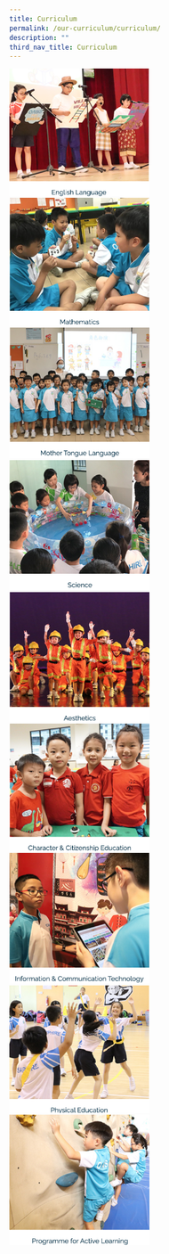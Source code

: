 ```yaml
---
title: Curriculum
permalink: /our-curriculum/curriculum/
description: ""
third_nav_title: Curriculum
---
```

<a href="https://staging.d6400o65xh90r.amplifyapp.com/our-curriculum/curriculum/english-language/">
<img src="/images/english.png" alt="english"  style="width:50%">
</a>

<a href="https://staging.d6400o65xh90r.amplifyapp.com/our-curriculum/curriculum/mathematics/">
<img src="/images/math.png" alt="math"  style="width:50%">
</a>

<a href="https://staging.d6400o65xh90r.amplifyapp.com/our-curriculum/curriculum/mother-tongue-language/">
<img src="/images/MTL.png" alt="mother tongue"  style="width:50%">
</a>

<a href="https://staging.d6400o65xh90r.amplifyapp.com/our-curriculum/curriculum/science/">
<img src="/images/sci.png" alt="science"  style="width:50%">
</a>

<a href="https://staging.d6400o65xh90r.amplifyapp.com/our-curriculum/curriculum/aesthetics/">
<img src="/images/aesthetics.png" alt="aesthetics"  style="width:50%">
</a>

<a href="https://staging.d6400o65xh90r.amplifyapp.com/our-curriculum/curriculum/character-n-citizenship-education/">
<img src="/images/CCE.png" alt="CCE"  style="width:50%">
</a>

<a href="https://staging.d6400o65xh90r.amplifyapp.com/our-curriculum/curriculum/character-n-citizenship-education/">
<img src="/images/ICT.png" alt="ICT"  style="width:50%">
</a>

<a href="https://staging.d6400o65xh90r.amplifyapp.com/our-curriculum/curriculum/physical-education/">
<img src="/images/physical%20education.png" alt="PE"  style="width:50%">
</a>

<a href="https://staging.d6400o65xh90r.amplifyapp.com/our-curriculum/curriculum/programme-for-active-learning/">
<img src="/images/PAL.png" alt="PAL"  style="width:50%">
</a>


